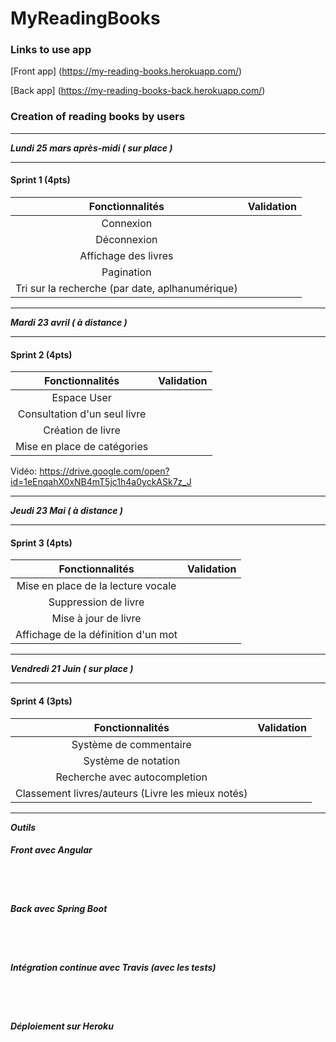 # MyReadingBooks

### Links to use app

[Front app] (https://my-reading-books.herokuapp.com/)

[Back app] (https://my-reading-books-back.herokuapp.com/)

### Creation of reading books by users
************************************
***Lundi 25 mars après-midi ( sur place )***
********************************************

#### Sprint 1 (4pts)

| Fonctionnalités                                      | Validation |
|:----------------------------------------------------:|:----------:|
| Connexion                                            |            |
| Déconnexion                                          |            |
| Affichage des livres                                 |            |
| Pagination                                           |            |
| Tri sur la recherche (par date, aplhanumérique)      |            |


***********************************
***Mardi 23 avril ( à distance )***
***********************************

#### Sprint 2 (4pts)

| Fonctionnalités                    | Validation |
|:----------------------------------:|:----------:|
| Espace User                        |            | 
| Consultation d'un seul livre       |            |
| Création de livre                  |            |
| Mise en place de catégories        |            |

Vidéo: https://drive.google.com/open?id=1eEnqahX0xNB4mT5jc1h4a0yckASk7z_J
*********************************
***Jeudi 23 Mai ( à distance )***
*********************************

#### Sprint 3 (4pts)

| Fonctionnalités                     | Validation |
|:-----------------------------------:|:----------:|
| Mise en place de la lecture vocale  |            |
| Suppression de livre                |            |
| Mise à jour de livre                |            |
| Affichage de la définition d'un mot |            |


***********************************
***Vendredi 21 Juin ( sur place )***
***********************************

#### Sprint 4 (3pts)

| Fonctionnalités                                      | Validation |
|:----------------------------------------------------:|:----------:|
| Système de commentaire                               |            |
| Système de notation                                  |            |
| Recherche avec autocompletion                        |            |
| Classement livres/auteurs (Livre les mieux notés)    |            |


***********************************
***Outils***

##### Front avec Angular 
<br/><br/>
##### Back avec Spring Boot 
<br/><br/>
##### Intégration continue avec Travis (avec les tests) 
<br/><br/>
##### Déploiement sur Heroku
